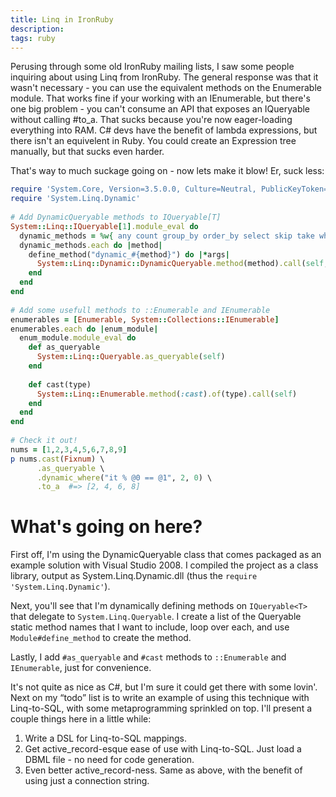 ```yaml
---
title: Linq in IronRuby
description: 
tags: ruby
---
```


Perusing through some old IronRuby mailing lists, I saw some people
inquiring about using Linq from IronRuby. The general response was that
it wasn't necessary - you can use the equivalent methods on the
Enumerable module. That works fine if your working with an IEnumerable,
but there's one big problem - you can't consume an API that exposes an
IQueryable without calling \#to\_a. That sucks because you're now
eager-loading everything into RAM. C\# devs have the benefit of lambda
expressions, but there isn't an equivelent in Ruby. You could create an
Expression tree manually, but that sucks even harder.

That's way to much suckage going on - now lets make it blow! Er, suck
less:

``` ruby
require 'System.Core, Version=3.5.0.0, Culture=Neutral, PublicKeyToken=b77a5c561934e089'  
require 'System.Linq.Dynamic'  
  
# Add DynamicQueryable methods to IQueryable[T]  
System::Linq::IQueryable[1].module_eval do  
  dynamic_methods = %w{ any count group_by order_by select skip take where }  
  dynamic_methods.each do |method|  
    define_method("dynamic_#{method}") do |*args|  
      System::Linq::Dynamic::DynamicQueryable.method(method).call(self, *args)  
    end  
  end  
end  
  
# Add some usefull methods to ::Enumerable and IEnumerable  
enumerables = [Enumerable, System::Collections::IEnumerable]  
enumerables.each do |enum_module|  
  enum_module.module_eval do  
    def as_queryable  
      System::Linq::Queryable.as_queryable(self)  
    end  
  
    def cast(type)  
      System::Linq::Enumerable.method(:cast).of(type).call(self)  
    end  
  end  
end  
  
# Check it out!  
nums = [1,2,3,4,5,6,7,8,9]  
p nums.cast(Fixnum) \  
      .as_queryable \  
      .dynamic_where("it % @0 == @1", 2, 0) \  
      .to_a  #=> [2, 4, 6, 8]
```

# What's going on here?

First off, I'm using the DynamicQueryable class that comes packaged as
an example solution with Visual Studio 2008. I compiled the project as a
class library, output as System.Linq.Dynamic.dll (thus the `require
'System.Linq.Dynamic'`).

Next, you'll see that I'm dynamically defining methods on
`IQueryable<T>` that delegate to
`System.Linq.Queryable`. I create a list of the Queryable
static method names that I want to include, loop over each, and use
`Module#define_method` to create the method.

Lastly, I add `#as_queryable` and `#cast`
methods to `::Enumerable` and `IEnumerable`, just
for convenience.

It's not quite as nice as C\#, but I'm sure it could get there with some
lovin'. Next on my “todo” list is to write an example of using this
technique with Linq-to-SQL, with some metaprogramming sprinkled on top.
I'll present a couple things here in a little while:

1.  Write a DSL for Linq-to-SQL mappings.
2.  Get active_record-esque ease of use with Linq-to-SQL. Just load a
    DBML file - no need for code generation.
3.  Even better active_record-ness. Same as above, with the benefit of
    using just a connection string.
